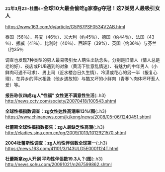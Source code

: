 ```note
```
### `21年3月23-杜蕾s-`全球10大最会偷吃g家泰g夺冠！这7类男人最吸引女人
<https://www.163.com/dy/article/G5P67PSF0534V2AB.html>

泰国（56％）、丹麦（46％）、义大利（约45％）、德国（约44％）、法国（43 ％）、挪威（41％）、比利时（40％）、西班牙（39%）、英国（约36％）与芬兰（约35％

调查也发现7种类型的男人最易吸引女人萌生出轨念头，分别是旧情人（情人总是老的好）、夜店或PUB遇到的对象（黄汤下肚意乱情迷）、有魅力的中年男人（小鲜肉可遇不可求）、男上司（近水楼台日久生情）、冷漠或花心的另一半（报复心理）、在异乡的萍水相逢（他乡遇故知）与酷又坏的小鲜肉（青春ㄟ肉体坏坏惹人爱）等。

**报告称仅四成zg人"性福" 女性更不满意性生活**{:.h3}<br>
<http://news.cctv.com/society/20070418/100543.shtml>

**全球性福指数调查：zg女性达性高潮率13%(图**{:.h3}<br>
<https://www.chinanews.com/jk/kong/news/2008/05-06/1240451.shtml>

**杜蕾斯全球性福指数报告：zg人最缺乏性高潮**{:.h3}<br>
<http://eladies.sina.com.cn/qg/2009/1013/1012921570.shtml>

**2004杜蕾斯性调查：zg人均性伴侣数全球第一**{:.h3}<br>
<https://news.163.com/41101/3/143ULG5E0001124T.html>

**杜蕾斯拿zg人开涮 平均性伴侣数19.3人？(图**{:.h3}<br>
<http://news.sohu.com/20091021/n267599862.shtml>
